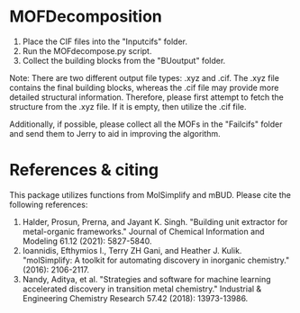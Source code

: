 # MOFDecomposition
1. Place the CIF files into the "Inputcifs" folder.
2. Run the MOFdecompose.py script.
3. Collect the building blocks from the "BUoutput" folder.


Note: There are two different output file types: .xyz and .cif. The .xyz file contains the final building blocks, whereas the .cif file may provide more detailed structural information. Therefore, please first attempt to fetch the structure from the .xyz file. If it is empty, then utilize the .cif file.

Additionally, if possible, please collect all the MOFs in the "Failcifs" folder and send them to Jerry to aid in improving the algorithm.

# References & citing
This package utilizes functions from MolSimplify and mBUD. Please cite the following references:

1) Halder, Prosun, Prerna, and Jayant K. Singh. "Building unit extractor for metal-organic frameworks." Journal of Chemical Information and Modeling 61.12 (2021): 5827-5840.
2) Ioannidis, Efthymios I., Terry ZH Gani, and Heather J. Kulik. "molSimplify: A toolkit for automating discovery in inorganic chemistry." (2016): 2106-2117.
3) Nandy, Aditya, et al. "Strategies and software for machine learning accelerated discovery in transition metal chemistry." Industrial & Engineering Chemistry Research 57.42 (2018): 13973-13986.


